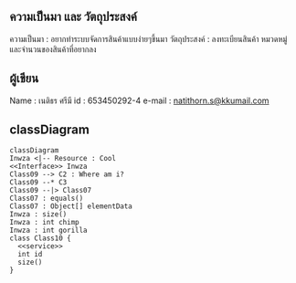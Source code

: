 ## ความเป็นมา และ วัตถุประสงค์
ความเป็นมา : อยากทำระบบจัดการสินค้าแบบง่ายๆขึ้นมา
วัตถุประสงค์ : ลงทะเบียนสินค้า หมวดหมู่ และจำนวนของสินค้าที่อยากลง



## ผู้เขียน
Name : เนติธร ศรีมี
id : 653450292-4
e-mail : natithorn.s@kkumail.com


## classDiagram

```mermaid
classDiagram
Inwza <|-- Resource : Cool
<<Interface>> Inwza
Class09 --> C2 : Where am i?
Class09 --* C3
Class09 --|> Class07
Class07 : equals()
Class07 : Object[] elementData
Inwza : size()
Inwza : int chimp
Inwza : int gorilla
class Class10 {
  <<service>>
  int id
  size()
}
```

